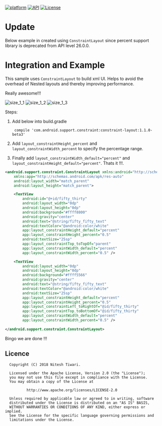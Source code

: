 [![platform](https://img.shields.io/badge/platform-Android-yellow.svg)](https://www.android.com)
[![API](https://img.shields.io/badge/API-14%2B-brightgreen.svg?style=plastic)](https://android-arsenal.com/api?level=14)
[![License](https://img.shields.io/badge/license-Apache%202-4EB1BA.svg?style=flat-square)](https://www.apache.org/licenses/LICENSE-2.0.html)

# Update
Below example in created using `ConstraintLayout` since percent support library is deprecated from API level 26.0.0.

# Integration and Example
This sample uses `ConstraintLayout` to build xml UI. Helps to avoid the overhead of Nested layouts and thereby improving performance.

Really awesome!!!

![size_1_1](https://user-images.githubusercontent.com/10304040/37208672-3542600c-23c8-11e8-92a1-32784c9e0348.png)
![size_1_2](https://user-images.githubusercontent.com/10304040/37208806-b48731c6-23c8-11e8-9f61-d41084ef6a28.png)
![size_1_3](https://user-images.githubusercontent.com/10304040/37208813-ba672eca-23c8-11e8-96fc-655980f68d8d.png)

Steps:

1. Add below into build.gradle

    ` compile 'com.android.support.constraint:constraint-layout:1.1.0-beta3'`
  
2. Add `layout_constraintHeight_percent` and `layout_constraintWidth_percent` to specify the percentage range.

3. Finally add `layout_constraintWidth_default="percent"` and `layout_constraintHeight_default="percent"`. Thats it !!!.

```xml
<android.support.constraint.ConstraintLayout xmlns:android="http://schemas.android.com/apk/res/android"
    xmlns:app="http://schemas.android.com/apk/res-auto"
    android:layout_width="match_parent"
    android:layout_height="match_parent">

    <TextView
        android:id="@+id/fifty_thirty"
        android:layout_width="0dp"
        android:layout_height="0dp"
        android:background="#ffff8800"
        android:gravity="center"
        android:text="@string/fifty_fifty_text"
        android:textColor="@android:color/white"
        app:layout_constraintHeight_default="percent"
        app:layout_constraintHeight_percent="0.5"
        android:textSize="25sp"
        app:layout_constraintTop_toTopOf="parent"
        app:layout_constraintWidth_default="percent"
        app:layout_constraintWidth_percent="0.5" />

    <TextView
        android:layout_width="0dp"
        android:layout_height="0dp"
        android:background="#ffff5566"
        android:gravity="center"
        android:text="@string/fifty_fifty_text"
        android:textColor="@android:color/white"
        android:textSize="25sp"
        app:layout_constraintHeight_default="percent"
        app:layout_constraintHeight_percent="0.5"
        app:layout_constraintLeft_toRightOf="@id/fifty_thirty"
        app:layout_constraintTop_toBottomOf="@id/fifty_thirty"
        app:layout_constraintWidth_default="percent"
        app:layout_constraintWidth_percent="0.5" />
    
</android.support.constraint.ConstraintLayout>
```

Bingo we are done !!!


## Licence
      Copyright (C) 2018 Nitesh Tiwari.
  
      Licensed under the Apache License, Version 2.0 (the "License");
      you may not use this file except in compliance with the License.
      You may obtain a copy of the License at
 
              http://www.apache.org/licenses/LICENSE-2.0
 
      Unless required by applicable law or agreed to in writing, software
      distributed under the License is distributed on an "AS IS" BASIS,
      WITHOUT WARRANTIES OR CONDITIONS OF ANY KIND, either express or implied.
      See the License for the specific language governing permissions and
      limitations under the License.

